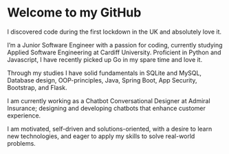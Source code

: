 # Welcome to my GitHub

I discovered code during the first lockdown in the UK and absolutely love it.

I’m a Junior Software Engineer with a passion for coding, currently studying Applied Software Engineering at Cardiff University. Proficient in Python and Javascript, I have recently picked up Go in my spare time and love it.

Through my studies I have solid fundamentals in SQLite and MySQL, Database design, OOP-principles, Java, Spring Boot, App Security, Bootstrap, and Flask.

I am currently working as a Chatbot Conversational Designer at Admiral Insurance; designing and developing chatbots that enhance customer experience.

I am motivated, self-driven and solutions-oriented, with a desire to learn new technologies, and eager to apply my skills to solve real-world problems.
